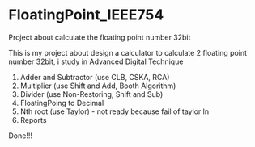 # FloatingPoint_IEEE754
Project about calculate the floating point number 32bit 

This is my project about design a calculator to calculate 2 floating point number 32bit, i study in Advanced Digital Technique
1. Adder and Subtractor (use CLB, CSKA, RCA)
2. Multiplier (use Shift and Add, Booth Algorithm)
3. Divider (use Non-Restoring, Shift and Sub)
4. FloatingPoing to Decimal
5. Nth root (use Taylor) - not ready because fail of taylor ln
6. Reports

Done!!!
